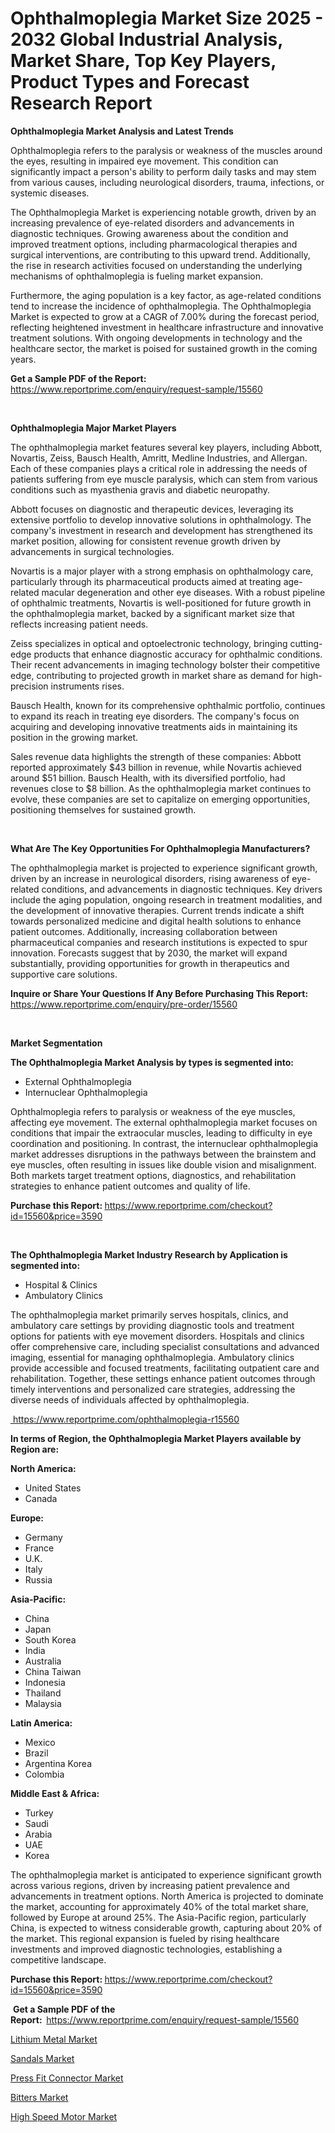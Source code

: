 <p><h1>Ophthalmoplegia Market Size 2025 - 2032 Global Industrial Analysis, Market Share, Top Key Players, Product Types and Forecast Research Report</h1></p><p><strong>Ophthalmoplegia Market Analysis and Latest Trends</strong></p>
<p><p>Ophthalmoplegia refers to the paralysis or weakness of the muscles around the eyes, resulting in impaired eye movement. This condition can significantly impact a person's ability to perform daily tasks and may stem from various causes, including neurological disorders, trauma, infections, or systemic diseases. </p><p>The Ophthalmoplegia Market is experiencing notable growth, driven by an increasing prevalence of eye-related disorders and advancements in diagnostic techniques. Growing awareness about the condition and improved treatment options, including pharmacological therapies and surgical interventions, are contributing to this upward trend. Additionally, the rise in research activities focused on understanding the underlying mechanisms of ophthalmoplegia is fueling market expansion. </p><p>Furthermore, the aging population is a key factor, as age-related conditions tend to increase the incidence of ophthalmoplegia. The Ophthalmoplegia Market is expected to grow at a CAGR of 7.00% during the forecast period, reflecting heightened investment in healthcare infrastructure and innovative treatment solutions. With ongoing developments in technology and the healthcare sector, the market is poised for sustained growth in the coming years.</p></p>
<p><strong>Get a Sample PDF of the Report:&nbsp;</strong> <a href="https://www.reportprime.com/enquiry/request-sample/15560?utm_campaign=1834&utm_medium=2&utm_source=Github&utm_content=ia&utm_term=20032025&utm_id=ophthalmoplegia">https://www.reportprime.com/enquiry/request-sample/15560</a></p>
<p>&nbsp;</p>
<p><strong>Ophthalmoplegia Major Market Players</strong></p>
<p><p>The ophthalmoplegia market features several key players, including Abbott, Novartis, Zeiss, Bausch Health, Amritt, Medline Industries, and Allergan. Each of these companies plays a critical role in addressing the needs of patients suffering from eye muscle paralysis, which can stem from various conditions such as myasthenia gravis and diabetic neuropathy.</p><p>Abbott focuses on diagnostic and therapeutic devices, leveraging its extensive portfolio to develop innovative solutions in ophthalmology. The company's investment in research and development has strengthened its market position, allowing for consistent revenue growth driven by advancements in surgical technologies.</p><p>Novartis is a major player with a strong emphasis on ophthalmology care, particularly through its pharmaceutical products aimed at treating age-related macular degeneration and other eye diseases. With a robust pipeline of ophthalmic treatments, Novartis is well-positioned for future growth in the ophthalmoplegia market, backed by a significant market size that reflects increasing patient needs.</p><p>Zeiss specializes in optical and optoelectronic technology, bringing cutting-edge products that enhance diagnostic accuracy for ophthalmic conditions. Their recent advancements in imaging technology bolster their competitive edge, contributing to projected growth in market share as demand for high-precision instruments rises.</p><p>Bausch Health, known for its comprehensive ophthalmic portfolio, continues to expand its reach in treating eye disorders. The company's focus on acquiring and developing innovative treatments aids in maintaining its position in the growing market.</p><p>Sales revenue data highlights the strength of these companies: Abbott reported approximately $43 billion in revenue, while Novartis achieved around $51 billion. Bausch Health, with its diversified portfolio, had revenues close to $8 billion. As the ophthalmoplegia market continues to evolve, these companies are set to capitalize on emerging opportunities, positioning themselves for sustained growth.</p></p>
<p>&nbsp;</p>
<p><strong>What Are The Key Opportunities For Ophthalmoplegia Manufacturers?</strong></p>
<p><p>The ophthalmoplegia market is projected to experience significant growth, driven by an increase in neurological disorders, rising awareness of eye-related conditions, and advancements in diagnostic techniques. Key drivers include the aging population, ongoing research in treatment modalities, and the development of innovative therapies. Current trends indicate a shift towards personalized medicine and digital health solutions to enhance patient outcomes. Additionally, increasing collaboration between pharmaceutical companies and research institutions is expected to spur innovation. Forecasts suggest that by 2030, the market will expand substantially, providing opportunities for growth in therapeutics and supportive care solutions.</p></p>
<p><strong>Inquire or Share Your Questions If Any Before Purchasing This Report:</strong> <a href="https://www.reportprime.com/enquiry/pre-order/15560?utm_campaign=1834&utm_medium=2&utm_source=Github&utm_content=ia&utm_term=20032025&utm_id=ophthalmoplegia">https://www.reportprime.com/enquiry/pre-order/15560</a></p>
<p>&nbsp;</p>
<p><strong>Market Segmentation</strong></p>
<p><strong>The Ophthalmoplegia Market Analysis by types is segmented into:</strong></p>
<p><ul><li>External Ophthalmoplegia</li><li>Internuclear Ophthalmoplegia</li></ul></p>
<p><p>Ophthalmoplegia refers to paralysis or weakness of the eye muscles, affecting eye movement. The external ophthalmoplegia market focuses on conditions that impair the extraocular muscles, leading to difficulty in eye coordination and positioning. In contrast, the internuclear ophthalmoplegia market addresses disruptions in the pathways between the brainstem and eye muscles, often resulting in issues like double vision and misalignment. Both markets target treatment options, diagnostics, and rehabilitation strategies to enhance patient outcomes and quality of life.</p></p>
<p><strong>Purchase this Report:&nbsp;</strong><a href="https://www.reportprime.com/checkout?id=15560&price=3590&utm_campaign=1834&utm_medium=2&utm_source=Github&utm_content=ia&utm_term=20032025&utm_id=ophthalmoplegia">https://www.reportprime.com/checkout?id=15560&price=3590</a></p>
<p>&nbsp;</p>
<p><strong>The Ophthalmoplegia Market Industry Research by Application is segmented into:</strong></p>
<p><ul><li>Hospital & Clinics</li><li>Ambulatory Clinics</li></ul></p>
<p><p>The ophthalmoplegia market primarily serves hospitals, clinics, and ambulatory care settings by providing diagnostic tools and treatment options for patients with eye movement disorders. Hospitals and clinics offer comprehensive care, including specialist consultations and advanced imaging, essential for managing ophthalmoplegia. Ambulatory clinics provide accessible and focused treatments, facilitating outpatient care and rehabilitation. Together, these settings enhance patient outcomes through timely interventions and personalized care strategies, addressing the diverse needs of individuals affected by ophthalmoplegia.</p></p>
<p><a href="https://www.reportprime.com/ophthalmoplegia-r15560?utm_campaign=1834&utm_medium=2&utm_source=Github&utm_content=ia&utm_term=20032025&utm_id=ophthalmoplegia">&nbsp;https://www.reportprime.com/ophthalmoplegia-r15560</a></p>
<p><strong>In terms of Region, the Ophthalmoplegia Market Players available by Region are:</strong></p>
<p>
    <p> <strong> North America: </strong>
        <ul>
            <li>United States</li>
            <li>Canada</li>
        </ul>
        </p> 
    <p> <strong> Europe: </strong>
        <ul>
            <li>Germany</li>
            <li>France</li>
            <li>U.K.</li>
            <li>Italy</li>
            <li>Russia</li>
        </ul>
        </p> 
    <p> <strong> Asia-Pacific: </strong>
        <ul>
            <li>China</li>
            <li>Japan</li>
            <li>South Korea</li>
            <li>India</li>
            <li>Australia</li>
            <li>China Taiwan</li>
            <li>Indonesia</li>
            <li>Thailand</li>
            <li>Malaysia</li>
        </ul>
        </p> 
    <p> <strong> Latin America: </strong>
        <ul>
            <li>Mexico</li>
            <li>Brazil</li>
            <li>Argentina Korea</li>
            <li>Colombia</li>
        </ul>
        </p> 
    <p> <strong> Middle East & Africa: </strong>
        <ul>
            <li>Turkey</li>
            <li>Saudi</li>
            <li>Arabia</li>
            <li>UAE</li>
            <li>Korea</li>
        </ul>
    </p>
    </p>
<p><p>The ophthalmoplegia market is anticipated to experience significant growth across various regions, driven by increasing patient prevalence and advancements in treatment options. North America is projected to dominate the market, accounting for approximately 40% of the total market share, followed by Europe at around 25%. The Asia-Pacific region, particularly China, is expected to witness considerable growth, capturing about 20% of the market. This regional expansion is fueled by rising healthcare investments and improved diagnostic technologies, establishing a competitive landscape.</p></p>
<p><strong>Purchase this Report: </strong><a href="https://www.reportprime.com/checkout?id=15560&price=3590&utm_campaign=1834&utm_medium=2&utm_source=Github&utm_content=ia&utm_term=20032025&utm_id=ophthalmoplegia">https://www.reportprime.com/checkout?id=15560&price=3590</a></p>
<p>&nbsp;<strong>Get a Sample PDF of the Report:&nbsp;&nbsp;</strong><a href="https://www.reportprime.com/enquiry/request-sample/15560?utm_campaign=1834&utm_medium=2&utm_source=Github&utm_content=ia&utm_term=20032025&utm_id=ophthalmoplegia">https://www.reportprime.com/enquiry/request-sample/15560</a></p>
<p><strong></strong></p>
<p><p><a href="https://github.com/irfadac/Market-Research-Report-List-5/blob/main/lithium-metal-market.md?utm_campaign=1834&utm_medium=2&utm_source=Github&utm_content=ia&utm_term=20032025&utm_id=ophthalmoplegia">Lithium Metal Market</a></p><p><a href="https://github.com/merzafairy04/Market-Research-Report-List-1/blob/main/sandals-market.md?utm_campaign=1834&utm_medium=2&utm_source=Github&utm_content=ia&utm_term=20032025&utm_id=ophthalmoplegia">Sandals Market</a></p><p><a href="https://github.com/JakirUddin651/Market-Research-Report-List-2/blob/main/press-fit-connector-market.md?utm_campaign=1834&utm_medium=2&utm_source=Github&utm_content=ia&utm_term=20032025&utm_id=ophthalmoplegia">Press Fit Connector Market</a></p><p><a href="https://github.com/ashepherd82/Market-Research-Report-List-7/blob/main/bitters-market.md?utm_campaign=1834&utm_medium=2&utm_source=Github&utm_content=ia&utm_term=20032025&utm_id=ophthalmoplegia">Bitters Market</a></p><p><a href="https://github.com/gerdabatiskzv9/Market-Research-Report-List-1/blob/main/high-speed-motor-market.md?utm_campaign=1834&utm_medium=2&utm_source=Github&utm_content=ia&utm_term=20032025&utm_id=ophthalmoplegia">High Speed Motor Market</a></p></p>
